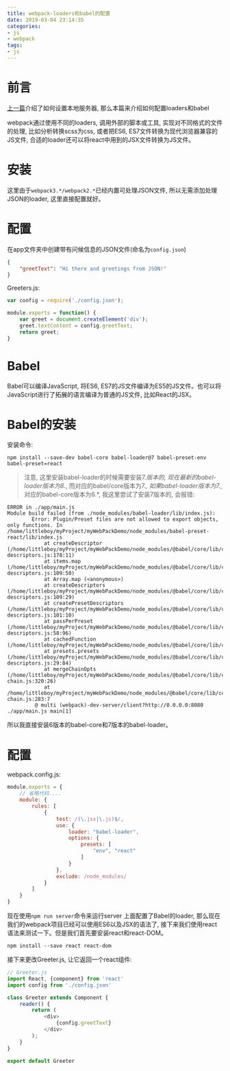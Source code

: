 ```yaml
---
title: webpack-loaders和babel的配置
date: 2019-03-04 23:14:35
categories:
- js
- webpack
tags:
- js
---
```


# 前言

[上一篇](/js/webpack/webpack-dev-server.html)介绍了如何设置本地服务器, 那么本篇来介绍如何配置loaders和babel

webpack通过使用不同的loaders, 调用外部的脚本或工具, 实现对不同格式的文件的处理, 比如分析转换scss为css, 或者把ES6, ES7文件转换为现代浏览器兼容的JS文件, 合适的loader还可以将react中用到的JSX文件转换为JS文件。
<!--more-->
# 安装

这里由于`webpack3.*/webpack2.*`已经内置可处理JSON文件, 所以无需添加处理JSON的loader, 这里直接配置就好。

# 配置

在app文件夹中创建带有问候信息的JSON文件(命名为`config.json`)
```json
{
    "greetText": "Hi there and greetings from JSON!"
}
```

Greeters.js:

```js
var config = require('./config.json');

module.exports = function() {
    var greet = document.createElement('div');
    greet.textContent = config.greetText;
    return greet;
}
```

# Babel

Babel可以编译JavaScript, 将ES6, ES7的JS文件编译为ES5的JS文件。也可以将JavaScript进行了拓展的语言编译为普通的JS文件, 比如React的JSX。

# Babel的安装

安装命令:

```shell
npm install --save-dev babel-core babel-loader@7 babel-preset-env babel-preset=react
```

> 注意, 这里安装babel-loader的时候需要安装7.*版本的, 现在最新的babel-loader版本为8.*, 而对应的babel/core版本为7.*, 如果babel-loader版本为7.*, 对应的babel-core版本为6.*, 我这里尝试了安装7版本的, 会报错:
```shell
ERROR in ./app/main.js
Module build failed (from ./node_modules/babel-loader/lib/index.js):
        Error: Plugin/Preset files are not allowed to export objects, only functions. In /home/littleboy/myProject/myWebPackDemo/node_modules/babel-preset-react/lib/index.js
            at createDescriptor (/home/littleboy/myProject/myWebPackDemo/node_modules/@babel/core/lib/config/config-descriptors.js:178:11)
            at items.map (/home/littleboy/myProject/myWebPackDemo/node_modules/@babel/core/lib/config/config-descriptors.js:109:50)
            at Array.map (<anonymous>)
            at createDescriptors (/home/littleboy/myProject/myWebPackDemo/node_modules/@babel/core/lib/config/config-descriptors.js:109:29)
            at createPresetDescriptors (/home/littleboy/myProject/myWebPackDemo/node_modules/@babel/core/lib/config/config-descriptors.js:101:10)
            at passPerPreset (/home/littleboy/myProject/myWebPackDemo/node_modules/@babel/core/lib/config/config-descriptors.js:58:96)
            at cachedFunction (/home/littleboy/myProject/myWebPackDemo/node_modules/@babel/core/lib/config/caching.js:33:19)
            at presets.presets (/home/littleboy/myProject/myWebPackDemo/node_modules/@babel/core/lib/config/config-descriptors.js:29:84)
            at mergeChainOpts (/home/littleboy/myProject/myWebPackDemo/node_modules/@babel/core/lib/config/config-chain.js:320:26)
            at /home/littleboy/myProject/myWebPackDemo/node_modules/@babel/core/lib/config/config-chain.js:283:7
         @ multi (webpack)-dev-server/client?http://0.0.0.0:8080 ./app/main.js main[1]
```
所以我直接安装6版本的babel-core和7版本的babel-loader。

# 配置

webpack.config.js:

```js
module.exports = {
    // 省略代码....
    module: {
        rules: [
            {
                test: /(\.jsx|\.js)$/,
                use: {
                    loader: "babel-loader", 
                    options: {
                        presets: [
                            "env", "react"
                        ] 
                    }
                },
                exclude: /node_modules/
            }
        ]
    }
}
```

现在使用`npm run server`命令来运行server
上面配置了Babel的loader, 那么现在我们的webpack项目已经可以使用ES6以及JSX的语法了, 接下来我们使用react语法来测试一下。但是我们首先要安装react和react-DOM。

```shell
npm install --save react react-dom
```

接下来更改Greeter.js, 让它返回一个react组件:

```js
// Greeter.js
import React, {component} from 'react'
import config from './config.json'

class Greeter extends Component {
    reader() {
        return (
            <div>
                {config.greetText}
            </div>
        );
    }
}

export default Greeter
```


